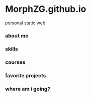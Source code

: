 # MorphZG.github.io
personal static web

### about me

### skills

### courses

### favorite projects

### where am i going?
